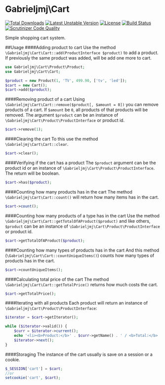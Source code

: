 Gabrieljmj\Cart
===============
[![Total Downloads](https://img.shields.io/packagist/dt/gabrieljmj/cart.svg?style=flat)](https://packagist.org/packages/gabrieljmj/cart) [![Latest Unstable Version](https://img.shields.io/badge/unstable-dev--master-orange.svg?style=flat)](https://packagist.org/packages/gabrieljmj/cart) [![License](https://img.shields.io/badge/license-MIT-lightgrey.svg?style=flat)](https://packagist.org/packages/gabrieljmj/cart) [![Build Status](https://travis-ci.org/GabrielJMJ/Cart.svg?branch=master)](https://travis-ci.org/GabrielJMJ/Cart) [![Scrutinizer Code Quality](https://img.shields.io/scrutinizer/g/gabrieljmj/cart.svg?style=flat)](https://scrutinizer-ci.com/g/GabrielJMJ/Cart/?branch=master)

Simple shopping cart system.

##Usage
####Adding product to cart
Use the method ```\Gabrieljmj\Cart\Cart::add(ProductInterface $product)``` to add a product. If previously the same product was added, will be add one more to cart.
```php
use Gabrieljmj\Cart\Product\Product;
use Gabrieljmj\Cart\Cart;

$product = new Product(1, 'TV', 499.90, ['tv', 'led']);
$cart = new Cart();
$cart->add($product);
```
####Removing product of a cart
Using ```\Gabrieljmj\Cart\Cart::remove($product[, $amount = 0])``` you can remove products of a cart. If ```$amount``` be ```0```, all products of that products will be removed. The argument ```$product``` can be an instance of ```\Gabrieljmj\Cart\Product\ProductInterface``` or product id.
```php
$cart->remove(1);
```

####Clearing the cart
To this use the method ```\Gabrieljmj\Cart\Cart::clear```.
```php
$cart->clear();
```

####Verifying if the cart has a product
The ```$product``` argument can be the product id or an instance of ```\Gabrieljmj\Cart\Product\ProductInterface```. The return will be boolean.
```php
$cart->has($product);
```

####Counting how many products has in the cart
The method ```\Gabrieljmj\Cart\Cart::count()``` will return how many items has in the cart.
```php
$cart->count();
```

####Counting how many products of a type has in the cart
Use the method ```\Gabrieljmj\Cart\Cart::getTotalOfAProduct($product)``` and like others, ```$product``` can be an instance of ```\Gabrieljmj\Cart\Product\ProductInterface``` or product id.
```php
$cart->getTotalOfAProduct($product);
```

####Counting how many types of products has in the cart
And this method (```\Gabrieljmj\Cart\Cart::countUniqueItems()```) counts how many types of products has in the cart.
```php
$cart->countUniqueItems();
```

####Calculating total price of the cart
The method ```\Gabrieljmj\Cart\Cart::getTotalPrice()``` returns how much costs the cart.
```php
$cart->getTotalPrice();
```

####Iterating with all products
Each product will return an instance of ```\Gabrieljmj\Cart\Product\ProductInterface```:
```php
$iterator = $cart->getIterator();

while ($iterator->valid()) {
    $curr = $iterator->current();
    echo '<li><b>Product:</b>' . $curr->getName() . ' / <b>Total:</b> ' . $cart->getTotalOfAProduct($curr) . '</li>';
    $iterator->next();
}
```
####Storaging
The instance of the cart usually is save on a session or a cookie.
```php
$_SESSION['cart'] = $cart;
//or
setcookie('cart', $cart);
```